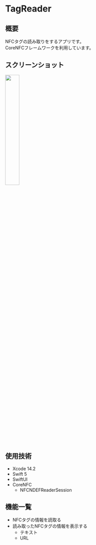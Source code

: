 #  TagReader

## 概要

NFCタグの読み取りをするアプリです。  
CoreNFCフレームワークを利用しています。

## スクリーンショット

<p>
<img src="https://user-images.githubusercontent.com/592846/222932169-f6f4d157-e027-4d4c-ad3b-dd8c57ee9004.GIF" width="30%" />
</p>

## 使用技術

- Xcode 14.2
- Swift 5
- SwiftUI
- CoreNFC
  - NFCNDEFReaderSession
  
## 機能一覧

- NFCタグの情報を読取る
- 読み取ったNFCタグの情報を表示する
  - テキスト
  - URL
